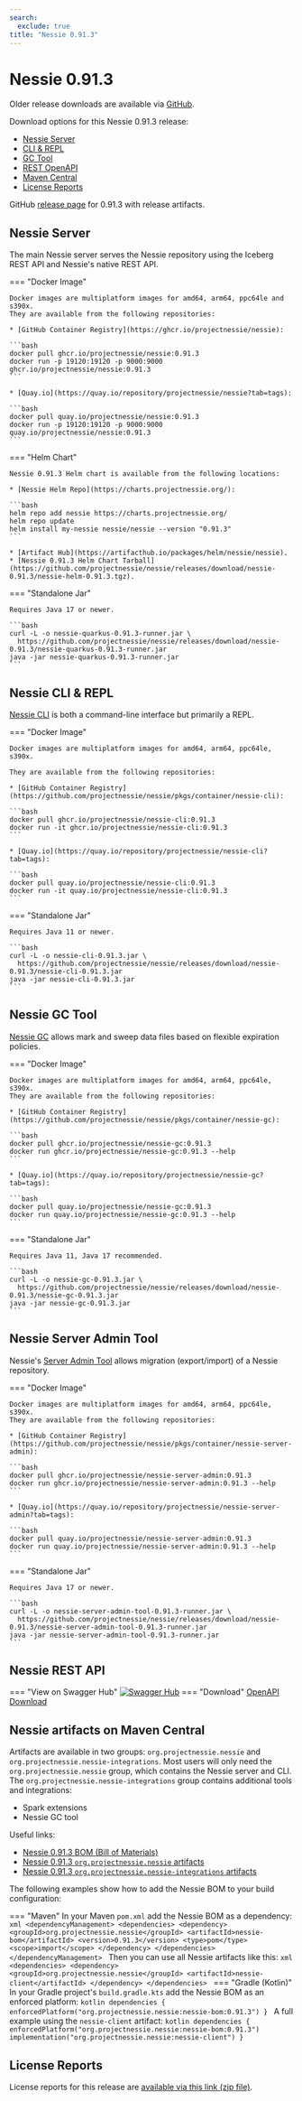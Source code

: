 ```yaml
---
search:
  exclude: true
title: "Nessie 0.91.3"
---
```


# Nessie 0.91.3

Older release downloads are available via [GitHub](https://github.com/projectnessie/nessie/releases).

Download options for this Nessie 0.91.3 release:

* [Nessie Server](#nessie-server)
* [CLI & REPL](#nessie-cli--repl)
* [GC Tool](#nessie-gc-tool)
* [REST OpenAPI](#nessie-rest-api)
* [Maven Central](#nessie-artifacts-on-maven-central)
* [License Reports](#license-reports)

GitHub [release page](https://github.com/projectnessie/nessie/releases/tag/nessie-0.91.3) for 0.91.3 with release artifacts.

## Nessie Server

The main Nessie server serves the Nessie repository using the Iceberg REST API and Nessie's native REST API.

=== "Docker Image"

    Docker images are multiplatform images for amd64, arm64, ppc64le and s390x.
    They are available from the following repositories:
    
    * [GitHub Container Registry](https://ghcr.io/projectnessie/nessie):

    ```bash
    docker pull ghcr.io/projectnessie/nessie:0.91.3
    docker run -p 19120:19120 -p 9000:9000 ghcr.io/projectnessie/nessie:0.91.3
    ```
    
    * [Quay.io](https://quay.io/repository/projectnessie/nessie?tab=tags):
    
    ```bash
    docker pull quay.io/projectnessie/nessie:0.91.3
    docker run -p 19120:19120 -p 9000:9000 quay.io/projectnessie/nessie:0.91.3
    ```

=== "Helm Chart"

    Nessie 0.91.3 Helm chart is available from the following locations:

    * [Nessie Helm Repo](https://charts.projectnessie.org/):
    
    ```bash
    helm repo add nessie https://charts.projectnessie.org/
    helm repo update
    helm install my-nessie nessie/nessie --version "0.91.3"
    ```

    * [Artifact Hub](https://artifacthub.io/packages/helm/nessie/nessie).
    * [Nessie 0.91.3 Helm Chart Tarball](https://github.com/projectnessie/nessie/releases/download/nessie-0.91.3/nessie-helm-0.91.3.tgz).

=== "Standalone Jar"

    Requires Java 17 or newer.
    
    ```bash
    curl -L -o nessie-quarkus-0.91.3-runner.jar \
      https://github.com/projectnessie/nessie/releases/download/nessie-0.91.3/nessie-quarkus-0.91.3-runner.jar
    java -jar nessie-quarkus-0.91.3-runner.jar
    ```

## Nessie CLI & REPL

[Nessie CLI](cli.md) is both a command-line interface but primarily a REPL.

=== "Docker Image"

    Docker images are multiplatform images for amd64, arm64, ppc64le, s390x.

    They are available from the following repositories:
    
    * [GitHub Container Registry](https://github.com/projectnessie/nessie/pkgs/container/nessie-cli):

    ```bash
    docker pull ghcr.io/projectnessie/nessie-cli:0.91.3
    docker run -it ghcr.io/projectnessie/nessie-cli:0.91.3 
    ```

    * [Quay.io](https://quay.io/repository/projectnessie/nessie-cli?tab=tags):

    ```bash
    docker pull quay.io/projectnessie/nessie-cli:0.91.3
    docker run -it quay.io/projectnessie/nessie-cli:0.91.3
    ```

=== "Standalone Jar"

    Requires Java 11 or newer.

    ```bash
    curl -L -o nessie-cli-0.91.3.jar \
      https://github.com/projectnessie/nessie/releases/download/nessie-0.91.3/nessie-cli-0.91.3.jar
    java -jar nessie-cli-0.91.3.jar
    ```

## Nessie GC Tool

[Nessie GC](gc.md) allows mark and sweep data files based on flexible expiration policies.

=== "Docker Image"

    Docker images are multiplatform images for amd64, arm64, ppc64le, s390x.
    They are available from the following repositories:

    * [GitHub Container Registry](https://github.com/projectnessie/nessie/pkgs/container/nessie-gc):

    ```bash
    docker pull ghcr.io/projectnessie/nessie-gc:0.91.3
    docker run ghcr.io/projectnessie/nessie-gc:0.91.3 --help
    ```

    * [Quay.io](https://quay.io/repository/projectnessie/nessie-gc?tab=tags):

    ```bash
    docker pull quay.io/projectnessie/nessie-gc:0.91.3
    docker run quay.io/projectnessie/nessie-gc:0.91.3 --help
    ```

=== "Standalone Jar"

    Requires Java 11, Java 17 recommended.
    
    ```bash
    curl -L -o nessie-gc-0.91.3.jar \
      https://github.com/projectnessie/nessie/releases/download/nessie-0.91.3/nessie-gc-0.91.3.jar
    java -jar nessie-gc-0.91.3.jar
    ```

## Nessie Server Admin Tool

Nessie's [Server Admin Tool](export_import.md) allows migration (export/import) of a
Nessie repository.

=== "Docker Image"

    Docker images are multiplatform images for amd64, arm64, ppc64le, s390x.
    They are available from the following repositories:
    
    * [GitHub Container Registry](https://github.com/projectnessie/nessie/pkgs/container/nessie-server-admin):

    ```bash
    docker pull ghcr.io/projectnessie/nessie-server-admin:0.91.3
    docker run ghcr.io/projectnessie/nessie-server-admin:0.91.3 --help
    ```

    * [Quay.io](https://quay.io/repository/projectnessie/nessie-server-admin?tab=tags):

    ```bash
    docker pull quay.io/projectnessie/nessie-server-admin:0.91.3
    docker run quay.io/projectnessie/nessie-server-admin:0.91.3 --help
    ```

=== "Standalone Jar"

    Requires Java 17 or newer.
    
    ```bash
    curl -L -o nessie-server-admin-tool-0.91.3-runner.jar \
      https://github.com/projectnessie/nessie/releases/download/nessie-0.91.3/nessie-server-admin-tool-0.91.3-runner.jar
    java -jar nessie-server-admin-tool-0.91.3-runner.jar
    ```

## Nessie REST API

=== "View on Swagger Hub"
    [![Swagger Hub](https://img.shields.io/badge/swagger%20hub-nessie-3f6ec6?style=for-the-badge&logo=swagger&link=https%3A%2F%2Fapp.swaggerhub.com%2Fapis%2Fprojectnessie%2Fnessie)](https://app.swaggerhub.com/apis/projectnessie/nessie/0.91.3)
=== "Download"
    [OpenAPI Download](https://github.com/projectnessie/nessie/releases/download/nessie-0.91.3/nessie-openapi-0.91.3.yaml)

## Nessie artifacts on Maven Central

Artifacts are available in two groups: `org.projectnessie.nessie` and
`org.projectnessie.nessie-integrations`. Most users will only need the `org.projectnessie.nessie`
group, which contains the Nessie server and CLI. The `org.projectnessie.nessie-integrations` group
contains additional tools and integrations:

* Spark extensions
* Nessie GC tool

Useful links:

* [Nessie 0.91.3 BOM (Bill of Materials)](https://search.maven.org/artifact/org.projectnessie.nessie/nessie/0.91.3/pom)
* [Nessie 0.91.3 `org.projectnessie.nessie` artifacts](https://search.maven.org/search?q=g:org.projectnessie.nessie%20v:0.91.3)
* [Nessie 0.91.3 `org.projectnessie.nessie-integrations` artifacts](https://search.maven.org/search?q=g:org.projectnessie.nessie-integrations%20v:0.91.3)

The following examples show how to add the Nessie BOM to your build configuration:

=== "Maven"
    In your Maven `pom.xml` add the Nessie BOM as a dependency:
    ```xml
    <dependencyManagement>
      <dependencies>
        <dependency>
          <groupId>org.projectnessie.nessie</groupId>
          <artifactId>nessie-bom</artifactId>
          <version>0.91.3</version>
          <type>pom</type>
          <scope>import</scope>
        </dependency>
      </dependencies>
    </dependencyManagement>
    ```
    Then you can use all Nessie artifacts like this:
    ```xml
    <dependencies>
      <dependency>
        <groupId>org.projectnessie.nessie</groupId>
        <artifactId>nessie-client</artifactId>
      </dependency>
    </dependencies>
    ```
=== "Gradle (Kotlin)"
    In your Gradle project's `build.gradle.kts` add the Nessie BOM as an enforced platform:
    ```kotlin
    dependencies {
      enforcedPlatform("org.projectnessie.nessie:nessie-bom:0.91.3")
    }
    ```
    A full example using the `nessie-client` artifact:
    ```kotlin
    dependencies {
      enforcedPlatform("org.projectnessie.nessie:nessie-bom:0.91.3")
      implementation("org.projectnessie.nessie:nessie-client")
    }
    ```

## License Reports

License reports for this release are [available via this link (zip file)](https://github.com/projectnessie/nessie/releases/download/nessie-0.91.3/nessie-aggregated-license-report-0.91.3.zip).
